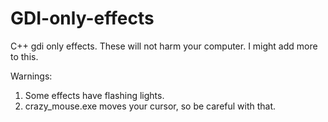 # GDI-only-effects
C++ gdi only effects. These will not harm your computer. I might add more to this.

Warnings:
1. Some effects have flashing lights.
2. crazy_mouse.exe moves your cursor, so be careful with that.
